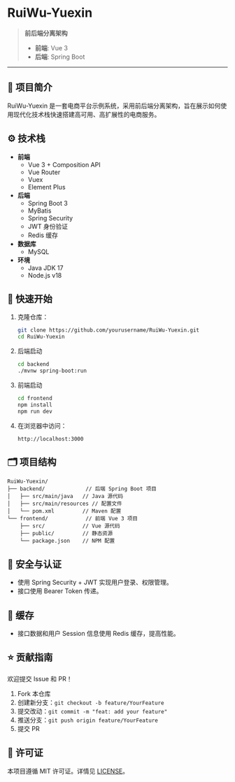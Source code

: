 # RuiWu-Yuexin

> **前后端分离架构**
>
> - **前端**: Vue 3
> - **后端**: Spring Boot

---

## 📖 项目简介

RuiWu-Yuexin 是一套电商平台示例系统，采用前后端分离架构，旨在展示如何使用现代化技术栈快速搭建高可用、高扩展性的电商服务。

## ⚙️ 技术栈

- **前端**
  - Vue 3 + Composition API
  - Vue Router
  - Vuex
  - Element Plus
- **后端**
  - Spring Boot 3
  - MyBatis
  - Spring Security
  - JWT 身份验证
  - Redis 缓存
- **数据库**
  - MySQL
- **环境**
  - Java JDK 17
  - Node.js v18

## 🚀 快速开始

1. 克隆仓库：
   ```bash
   git clone https://github.com/yourusername/RuiWu-Yuexin.git
   cd RuiWu-Yuexin
   ```

2. 后端启动
   ```bash
   cd backend
   ./mvnw spring-boot:run
   ```

3. 前端启动
   ```bash
   cd frontend
   npm install
   npm run dev
   ```

4. 在浏览器中访问：
   ```
   http://localhost:3000
   ```

## 🗂️ 项目结构

```
RuiWu-Yuexin/
├── backend/             // 后端 Spring Boot 项目
│   ├── src/main/java   // Java 源代码
│   ├── src/main/resources // 配置文件
│   └── pom.xml         // Maven 配置
└── frontend/            // 前端 Vue 3 项目
    ├── src/            // Vue 源代码
    ├── public/         // 静态资源
    └── package.json    // NPM 配置
```

## 🔐 安全与认证

- 使用 Spring Security + JWT 实现用户登录、权限管理。
- 接口使用 Bearer Token 传递。

## 💾 缓存

- 接口数据和用户 Session 信息使用 Redis 缓存，提高性能。

## ⭐ 贡献指南

欢迎提交 Issue 和 PR！

1. Fork 本仓库
2. 创建新分支：`git checkout -b feature/YourFeature`
3. 提交改动：`git commit -m "feat: add your feature"`
4. 推送分支：`git push origin feature/YourFeature`
5. 提交 PR

## 📄 许可证

本项目遵循 MIT 许可证。详情见 [LICENSE](./LICENSE)。
